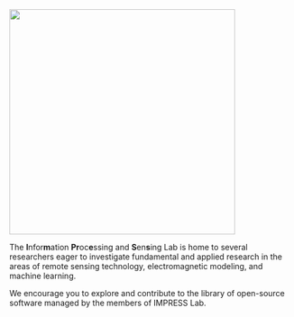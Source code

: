 <img src="http://impress.ece.msstate.edu/logo_impress.png" width="400">

The **I**nfor**m**ation **Pr**oc**e**ssing and **S**en**s**ing Lab is home to several researchers eager to investigate fundamental and applied research in the areas of remote sensing technology, electromagnetic modeling, and machine learning. 

We encourage you to explore and contribute to the library of open-source software managed by the members of IMPRESS Lab.
